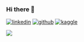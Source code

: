 ### Hi there 👋

[![linkedin](https://img.shields.io/badge/Linked_In-0A66C2?style=for-the-badge&logo=LinkedIn&logoColor=white)](https://www.linkedin.com/in/szymon-janowski/) [![github](https://img.shields.io/badge/GitHub-000000?style=for-the-badge&logo=GitHub&logoColor=white)](https://github.com/sleter) [![kaggle](https://img.shields.io/badge/Kaggle-20BEFF?style=for-the-badge&logo=Kaggle&logoColor=white)](https://www.kaggle.com/szymonjanowski)


<!--- ![](https://github-readme-stats-5nevq31n3-sleters-projects.vercel.app/api?username=sleter&hide_title=true&show_icons=true&count_private=true&theme=radical) --->
![](https://github-readme-stats-5nevq31n3-sleters-projects.vercel.app/api/top-langs?theme=dark&username=sleter)
